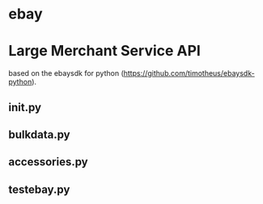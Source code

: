 # ebay
Large Merchant Service API
==========================

based on the ebaysdk for python (https://github.com/timotheus/ebaysdk-python).

__init__.py
-----------


bulkdata.py
-----------


accessories.py
--------------


testebay.py
-----------
